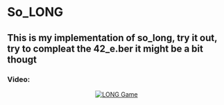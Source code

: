 # So_LONG
## This is my implementation of so_long, try it out, try to compleat the 42_e.ber it might be a bit thougt

### Video:
<div align="center">

[![LONG Game](https://user-images.githubusercontent.com/49612380/235704592-21a76d2d-70eb-4bf7-abc5-de3fdf7f303c.jpg)](https://youtu.be/2IhYhJnCBO8 "LONG")
  
</div>
